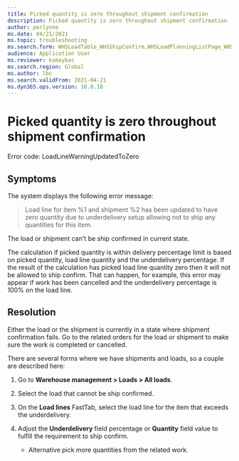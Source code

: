 ```yaml
---
title: Picked quantity is zero throughout shipment confirmation
description: Picked quantity is zero throughout shipment confirmation
author: perlynne
ms.date: 04/21/2021
ms.topic: troubleshooting
ms.search.form: WHSLoadTable_WHSShipConfirm,WHSLoadPlanningListPage_WHSShipConfirm,WHSLoadPlanningWorkbench_WHSShipConfirm,WHSTransportLoad_WHSShipConfirm,WHSShipPlanningListPage_WHSShipConfirm,WHSShipmentDetails_WHSShipConfirm,WHSWorkTable_WHSShipConfirm,WHSWorkTableListPage_WHSShipConfirm,Dialog_WHSOutboundShipConfirmController_WHSOutboundShipConfirm
audience: Application User
ms.reviewer: kamaybac
ms.search.region: Global
ms.author: lbc
ms.search.validFrom: 2021-04-21
ms.dyn365.ops.version: 10.0.18
---
```


# Picked quantity is zero throughout shipment confirmation

Error code: LoadLineWarningUpdatedToZero

## Symptoms

The system displays the following error message:

> Load line for item %1 and shipment %2 has been updated to have zero quantity due to underdelivery setup allowing not to ship any quantities for this item.

The load or shipment can't be ship confirmed in current state. <!-- KFM: "ship confirmed"-->

The calculation if picked quantity is within delivery percentage limit is based on picked quantity, load line quantity and the underdelivery percentage. <!-- KFM: I think this sentence contains typos. -->  If the result of the calculation has picked load line quantity zero then it will not be allowed to ship confirm. That can happen, for example, this error may appear if work has been cancelled and the underdelivery percentage is 100% on the load line.

## Resolution

Either the load or the shipment is currently in a state where shipment confirmation fails. Go to the related orders for the load or shipment to make sure the work is completed or cancelled.

There are several forms where we have shipments and loads, so a couple are described here: <!-- KFM: Only one is described here. Are we missing some? -->

1. Go to **Warehouse management \> Loads \> All loads**.
1. Select the load that cannot be ship confirmed.
1. On the **Load lines** FastTab, select the load line for the item that exceeds the underdelivery.
1. Adjust the **Underdelivery** field percentage or **Quantity** field value to fulfill the requirement to ship confirm.

    - Alternative pick more quantities from the related work.
